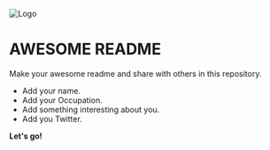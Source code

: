 
![Logo](https://i.imgur.com/BJk6ckw.png)

    
# AWESOME README 

Make your awesome readme and share with others in this repository.

- Add your name.
- Add your Occupation.
- Add something interesting about you.
- Add you Twitter.

**Let's go!**

